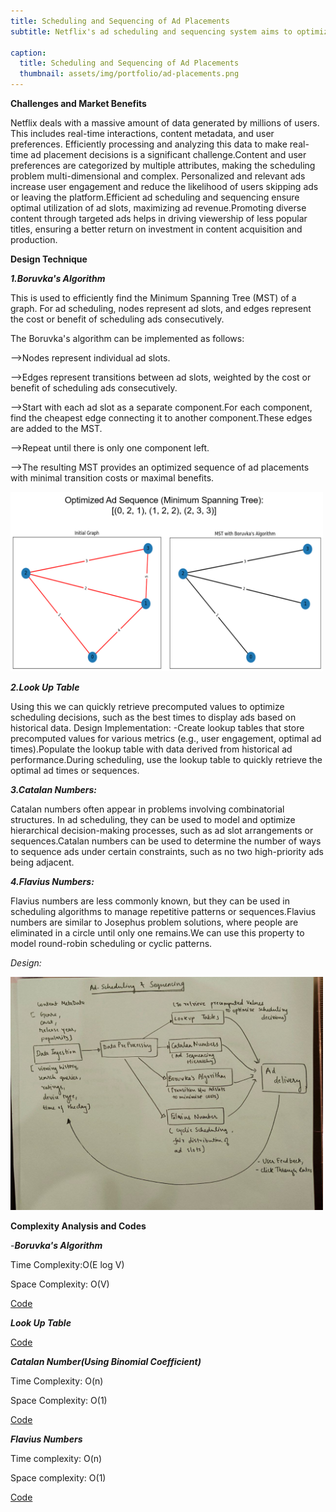 ```yaml
---
title: Scheduling and Sequencing of Ad Placements
subtitle: Netflix's ad scheduling and sequencing system aims to optimize the placement of advertisements during streaming sessions to maximize user engagement and ad revenue. The system analyzes a variety of user data, such as viewing history, watch time, device type, and time of day, to tailor ad placements that are most likely to resonate with individual users. By delivering personalized and well-timed ads, Netflix ensures that ads are relevant and minimally intrusive.

caption:
  title: Scheduling and Sequencing of Ad Placements
  thumbnail: assets/img/portfolio/ad-placements.png
---
```

**Challenges and Market Benefits**

Netflix deals with a massive amount of data generated by millions of users. This includes real-time interactions, content metadata, and user preferences.
Efficiently processing and analyzing this data to make real-time ad placement decisions is a significant challenge.Content and user preferences are categorized by multiple attributes, making the scheduling problem multi-dimensional and complex.
Personalized and relevant ads increase user engagement and reduce the likelihood of users skipping ads or leaving the platform.Efficient ad scheduling and sequencing ensure optimal utilization of ad slots, maximizing ad revenue.Promoting diverse content through targeted ads helps in driving viewership of less popular titles, ensuring a better return on investment in content acquisition and production.

**Design Technique**

_**1.Boruvka's Algorithm**_

This is used to efficiently find the Minimum Spanning Tree (MST) of a graph. For ad scheduling, nodes represent ad slots, and edges represent the cost or benefit of scheduling ads consecutively.

The Boruvka's algorithm can be implemented as follows:

-->Nodes represent individual ad slots.

-->Edges represent transitions between ad slots, weighted by the cost or benefit of scheduling ads consecutively.

-->Start with each ad slot as a separate component.For each component, find the cheapest edge connecting it to another component.These edges are added to the MST.

-->Repeat until there is only one component left.

-->The resulting MST provides an optimized sequence of ad placements with minimal transition costs or maximal benefits.

<img src="assets/img/inside/boruvka.png" alt="KD-Tree Design" width="500">

_**2.Look Up Table**_

Using this we can quickly retrieve precomputed values to optimize scheduling decisions, such as the best times to display ads based on historical data.
Design Implementation:
-Create lookup tables that store precomputed values for various metrics (e.g., user engagement, optimal ad times).Populate the lookup table with data derived from historical ad performance.During scheduling, use the lookup table to quickly retrieve the optimal ad times or sequences.


_**3.Catalan Numbers:**_

Catalan numbers often appear in problems involving combinatorial structures. In ad scheduling, they can be used to model and optimize hierarchical decision-making processes, such as ad slot arrangements or sequences.Catalan numbers can be used to determine the number of ways to sequence ads under certain constraints, such as no two high-priority ads being adjacent.


_**4.Flavius Numbers:**_

Flavius numbers are less commonly known, but they can be used in scheduling algorithms to manage repetitive patterns or sequences.Flavius numbers are similar to Josephus problem solutions, where people are eliminated in a circle until only one remains.We can use this property to model round-robin scheduling or cyclic patterns.

_Design:_

<img src="assets/img/inside/ad-scheduling.jpeg" alt="sys arch" width="500">

 
**Complexity Analysis and Codes**

-**_Boruvka's Algorithm_**

Time Complexity:O(E log V) 

Space Complexity: O(V)

[Code](https://github.com/PAI-SHREYA/DSA/blob/main/Trees/Boruvka's.cpp)

**_Look Up Table_**

[Code](https://github.com/jiyapalrecha35/Google.github.io/blob/main/codes/lookupTable.cpp)

**_Catalan Number(Using Binomial Coefficient)_**

Time Complexity: O(n)

Space Complexity: O(1)

[Code](https://github.com/PAI-SHREYA/DSA/blob/main/Catalan.cpp)

**_Flavius Numbers_**

Time complexity: O(n)

Space complexity: O(1)

[Code](https://github.com/PAI-SHREYA/DSA/blob/main/Flavius.cpp)


